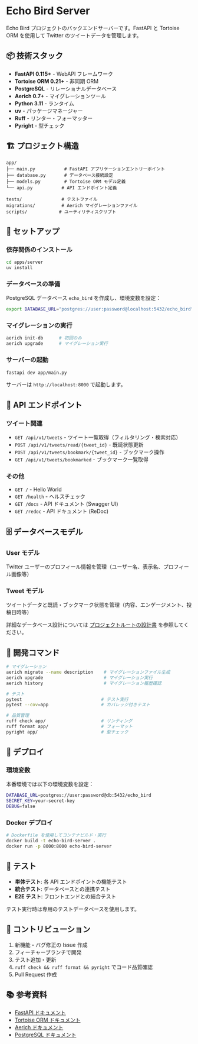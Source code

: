 # Echo Bird Server

Echo Bird プロジェクトのバックエンドサーバーです。FastAPI と Tortoise ORM を使用して Twitter のツイートデータを管理します。

## 📦 技術スタック

- **FastAPI 0.115+** - WebAPI フレームワーク
- **Tortoise ORM 0.21+** - 非同期 ORM
- **PostgreSQL** - リレーショナルデータベース
- **Aerich 0.7+** - マイグレーションツール
- **Python 3.11** - ランタイム
- **uv** - パッケージマネージャー
- **Ruff** - リンター・フォーマッター
- **Pyright** - 型チェック

## 🏗️ プロジェクト構造

```
app/
├── main.py           # FastAPI アプリケーションエントリーポイント
├── database.py       # データベース接続設定
├── models.py         # Tortoise ORM モデル定義
└── api.py           # API エンドポイント定義

tests/               # テストファイル
migrations/          # Aerich マイグレーションファイル
scripts/            # ユーティリティスクリプト
```

## 🚀 セットアップ

### 依存関係のインストール

```bash
cd apps/server
uv install
```

### データベースの準備

PostgreSQL データベース `echo_bird` を作成し、環境変数を設定：

```bash
export DATABASE_URL="postgres://user:password@localhost:5432/echo_bird"
```

### マイグレーションの実行

```bash
aerich init-db      # 初回のみ
aerich upgrade      # マイグレーション実行
```

### サーバーの起動

```bash
fastapi dev app/main.py
```

サーバーは `http://localhost:8000` で起動します。

## 📡 API エンドポイント

### ツイート関連

- `GET /api/v1/tweets` - ツイート一覧取得（フィルタリング・検索対応）
- `POST /api/v1/tweets/read/{tweet_id}` - 既読状態更新
- `POST /api/v1/tweets/bookmark/{tweet_id}` - ブックマーク操作
- `GET /api/v1/tweets/bookmarked` - ブックマーク一覧取得

### その他

- `GET /` - Hello World
- `GET /health` - ヘルスチェック
- `GET /docs` - API ドキュメント (Swagger UI)
- `GET /redoc` - API ドキュメント (ReDoc)

## 🗄️ データベースモデル

### User モデル

Twitter ユーザーのプロフィール情報を管理（ユーザー名、表示名、プロフィール画像等）

### Tweet モデル

ツイートデータと既読・ブックマーク状態を管理（内容、エンゲージメント、投稿日時等）

詳細なデータベース設計については [プロジェクトルートの設計書](../../docs/specification.md) を参照してください。

## 🔧 開発コマンド

```bash
# マイグレーション
aerich migrate --name description    # マイグレーションファイル生成
aerich upgrade                       # マイグレーション実行
aerich history                       # マイグレーション履歴確認

# テスト
pytest                              # テスト実行
pytest --cov=app                    # カバレッジ付きテスト

# 品質管理
ruff check app/                     # リンティング
ruff format app/                    # フォーマット
pyright app/                        # 型チェック
```

## 🚀 デプロイ

### 環境変数

本番環境では以下の環境変数を設定：

```bash
DATABASE_URL=postgres://user:password@db:5432/echo_bird
SECRET_KEY=your-secret-key
DEBUG=false
```

### Docker デプロイ

```bash
# Dockerfile を使用してコンテナビルド・実行
docker build -t echo-bird-server .
docker run -p 8000:8000 echo-bird-server
```

## 🧪 テスト

- **単体テスト**: 各 API エンドポイントの機能テスト
- **統合テスト**: データベースとの連携テスト
- **E2E テスト**: フロントエンドとの結合テスト

テスト実行時は専用のテストデータベースを使用します。

## 🤝 コントリビューション

1. 新機能・バグ修正の Issue 作成
2. フィーチャーブランチで開発
3. テスト追加・更新
4. `ruff check && ruff format && pyright` でコード品質確認
5. Pull Request 作成

## 📚 参考資料

- [FastAPI ドキュメント](https://fastapi.tiangolo.com/)
- [Tortoise ORM ドキュメント](https://tortoise.github.io/)
- [Aerich ドキュメント](https://github.com/tortoise/aerich)
- [PostgreSQL ドキュメント](https://www.postgresql.org/docs/)
